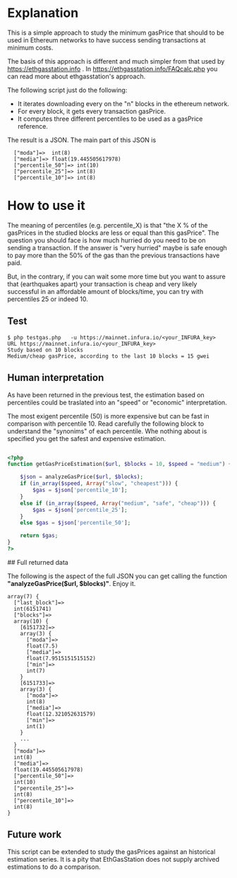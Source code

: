 

# Explanation

This is a simple approach to study the minimum gasPrice that should to be used in Ethereum networks to have success sending transactions at minimum costs.

The basis of this approach is different and much simpler from that used by https://ethgasstation.info . In https://ethgasstation.info/FAQcalc.php you can read more about ethgasstation's approach.

The following script just do the following:
* It iterates downloading every on the "n" blocks in the ethereum network.
* For every block, it gets every transaction gasPrice.
* It computes three different percentiles to be used as a gasPrice reference.


The result is a JSON. The main part of this JSON is

```
  ["moda"]=>  int(8)
  ["media"]=> float(19.445505617978)
  ["percentile_50"]=> int(10)
  ["percentile_25"]=> int(8)
  ["percentile_10"]=> int(8)
```


# How to use it

The meaning of percentiles (e.g. percentile_X) is that "the X % of the gasPrices in the studied blocks are less or equal than this gasPrice". The question you should face is how much hurried do you need to be on sending a transaction. If the answer is "very hurried" maybe is safe enough to pay more than the 50% of the gas than the previous transactions have paid. 

But, in the contrary, if you can wait some more time but you want to assure that (earthquakes apart) your transaction is cheap and very likely successful in an affordable amount of blocks/time, you can try with percentiles 25 or indeed 10.


## Test


```
$ php testgas.php   -u https://mainnet.infura.io/<your_INFURA_key>
URL https://mainnet.infura.io/<your_INFURA_key>
Study based on 10 blocks
Medium/cheap gasPrice, according to the last 10 blocks = 15 gwei
```

## Human interpretation

As have been returned in the previous test, the estimation based on percentiles could be traslated into an "speed" or "economic" interpretation. 

The most exigent percentile (50) is more expensive but can be fast in comparison with percentile 10. Read carefully the following block to understand the "synonims" of each percentile. Whe nothing about is specified you get the safest and expensive estimation.


```php

<?php
function getGasPriceEstimation($url, $blocks = 10, $speed = "medium") {

    $json = analyzeGasPrice($url, $blocks);
    if (in_array($speed, Array("slow", "cheapest"))) {
        $gas = $json['percentile_10'];
    }
    else if (in_array($speed, Array("medium", "safe", "cheap"))) {
        $gas = $json['percentile_25'];
    }
    else $gas = $json['percentile_50'];

    return $gas;
}
?>
```

## Full returned data

The following is the aspect of the full JSON you can get calling the function **"analyzeGasPrice($url, $blocks)"**. Enjoy it.

```
array(7) {
  ["last_block"]=>
  int(6151741)
  ["blocks"]=>
  array(10) {
    [6151732]=>
    array(3) {
      ["moda"]=>
      float(7.5)
      ["media"]=>
      float(7.9515151515152)
      ["min"]=>
      int(7)
    }
    [6151733]=>
    array(3) {
      ["moda"]=>
      int(8)
      ["media"]=>
      float(12.321052631579)
      ["min"]=>
      int(1)
    }
	...
  }
  ["moda"]=>
  int(8)
  ["media"]=>
  float(19.445505617978)
  ["percentile_50"]=>
  int(10)
  ["percentile_25"]=>
  int(8)
  ["percentile_10"]=>
  int(8)
}
```

## Future work

This script can be extended to study the gasPrices against an historical estimation series. It is a pity that EthGasStation does not supply archived estimations to do a comparison.


